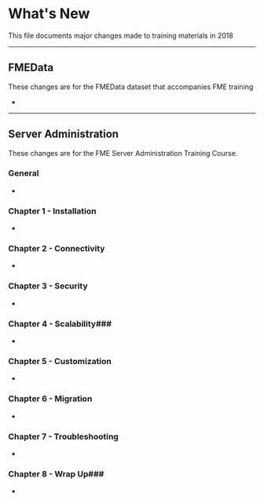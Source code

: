 # What's New #
This file documents major changes made to training materials in 2018

---

## FMEData ##
These changes are for the FMEData dataset that accompanies FME training

-

---


## Server Administration ##
These changes are for the FME Server Administration Training Course.

### General ###
-


### Chapter 1 - Installation ###
-


### Chapter 2 - Connectivity ###
-


### Chapter 3 - Security ###
-


### Chapter 4 - Scalability###
-


### Chapter 5 - Customization ###
-


### Chapter 6 - Migration ###
-


### Chapter 7 - Troubleshooting ###
-


### Chapter 8 - Wrap Up###
-
